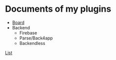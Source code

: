 # Documents of my plugins

- [Board](board.index.html)
- Backend
  - Firebase
  - Parse/Back4app
  - Backendless
 
[List](list.index.html)
